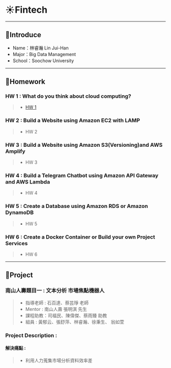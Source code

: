 # ☀Fintech
---
## 🌵Introduce
* Name：林睿瀚 Lin Jui-Han
* Major：Big Data Management
* School：Soochow University
---
## 🌵Homework
### HW 1 : What do you think about cloud computing?
>* [HW 1](HW1/hw1.md)
### HW 2 : Build a Website using Amazon EC2 with LAMP
>* HW 2
### HW 3 : Build a Website using Amazon S3(Versioning)and AWS Amplify
>* HW 3
### HW 4 : Build a Telegram Chatbot using Amazon API Gateway and AWS Lambda
>* HW 4
### HW 5 : Create a Database using Amazon RDS or Amazon DynamoDB
>* HW 5
### HW 6 : Create a Docker Container or Build your own Project Services
>* HW 6
---
## 🌵Project
### 南山人壽題目一 : 文本分析 市場焦點機器人
>* 指導老師 : 石百達、蔡芸琤 老師
>* Mentor : 南山人壽 張明淇 先生
>* 課程助教：司福民、陳偉傑、蔡雨臻 助教
>* 組員 : 黃郁云、張舒萍、林睿瀚、徐秉生、 翁如萱 
### Project Description :
#### 解決痛點 :
>* 利用人力蒐集市場分析資料效率差 
